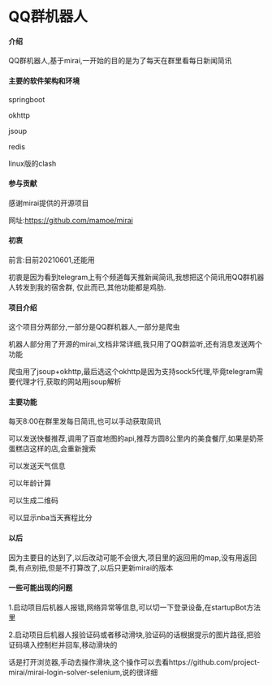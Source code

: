 # QQ群机器人

#### 介绍

QQ群机器人,基于mirai,一开始的目的是为了每天在群里看每日新闻简讯

#### 主要的软件架构和环境

springboot

okhttp

jsoup

redis

linux版的clash

#### 参与贡献

感谢mirai提供的开源项目

网址:https://github.com/mamoe/mirai

#### 初衷

前言:目前20210601,还能用

初衷是因为看到telegram上有个频道每天推新闻简讯,我想把这个简讯用QQ群机器人转发到我的宿舍群,
仅此而已,其他功能都是鸡肋.

#### 项目介绍

这个项目分两部分,一部分是QQ群机器人,一部分是爬虫

机器人部分用了开源的mirai,文档非常详细,我只用了QQ群监听,还有消息发送两个功能

爬虫用了jsoup+okhttp,最后选这个okhttp是因为支持sock5代理,毕竟telegram需要代理才行,获取的网站用jsoup解析

#### 主要功能

每天8:00在群里发每日简讯,也可以手动获取简讯

可以发送快餐推荐,调用了百度地图的api,推荐方圆8公里内的美食餐厅,如果是奶茶蛋糕店这样的店,会重新搜索

可以发送天气信息

可以年龄计算

可以生成二维码

可以显示nba当天赛程比分

#### 以后

因为主要目的达到了,以后改动可能不会很大,项目里的返回用的map,没有用返回类,有点别扭,但是不打算改了,以后只更新mirai的版本

#### 一些可能出现的问题

1.启动项目后机器人报错,网络异常等信息,可以切一下登录设备,在startupBot方法里

2.启动项目后机器人报验证码或者移动滑块,验证码的话根据提示的图片路径,把验证码填入控制栏并回车,移动滑块的

话是打开浏览器,手动去操作滑块,这个操作可以去看https://github.com/project-mirai/mirai-login-solver-selenium,说的很详细

